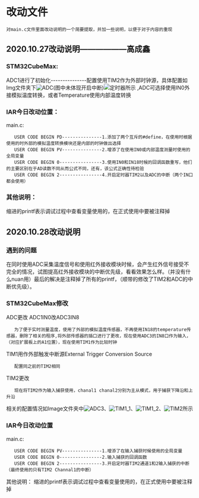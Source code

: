# 改动文件

`对main.c文件里面改动说明的一个简要提取，并加一些说明，以便于对于内容的重现`

## 2020.10.27改动说明——————高成鑫

### STM32CubeMax:

ADC1进行了初始化---------------配置使用TIM2作为外部时钟源，具体配置如Img文件夹下![ADC](../20201027/Img/20201027_023549_ADC1_Temp.png)(图中未体现开启中断)![定时器](2020-Embedded-System-Course-Design/20201027/Img/2020_1027_032224_TIM2.png)所示 ,ADC可选择使用IN0外接模拟温度转换，或者Temperature使用内部温度转换

### IAR今日改动位置：

main.c:

       USER CODE BEGIN PD---------------1.添加了两个互斥的#define，在使用时根据使用的时外部的模拟温度转换模块还是内部的时钟做出选择
       USER CODE BEGIN PV---------------2.增添了在使用IN0或内部温度测量时使用的全局变量
       USER CODE BEGIN 0----------------3.使用IN0和IN18时候的回调函数重写，他们的主要区别在于AD读数不同从而公式不同，还有，该公式正确性待检验
       USER CODE BEGIN 2----------------4.开启定时器TIM2以及ADC的中断（两个IN口都会使用）

### 其他说明：

缩进的printf表示调试过程中查看变量使用的，在正式使用中要被注释掉

## 2020.10.28改动说明

### 遇到的问题

在同时使用ADC采集温度信号和使用红外接收模块时候，会产生红外信号接受不完全的情况，试图提高红外接收模块的中断优先级，看看效果怎么样。（并没有什么nuan用）最后的解决是注释掉了所有的printf，（顺带的修改了TIM2和ADC的中断优先级）。

### STM32CubeMax修改

ADC更改 ADC1IN0改ADC3IN8

       为了便于实时测量温度，使用了外部的模拟温度传感器，不再使用IN18的temperature传感器，删除了相关的程序,将外部传感器的插口进行了更改，现在使用ADC3的IN8口作为输入，（对应扩展板上的A1位置），现在使用TIM1作为比较时钟

TIM1用作外部触发中断源External Trigger Conversion Source

       配置同之前的TIM2相同
       
TIM2更改

       现在将TIM2作为输入捕获使用，chanal1 chanal2分别为主从模式，用于捕获下降沿和上升沿
       
相关的配置情况如Image文件夹中![ADC3](2020-Embedded-System-Course-Design/20201028/Img/20201028_161138_ADC3.png)、![TIM1_1](2020-Embedded-System-Course-Design/20201028/Img/20201028_161349_TIM1_1.png)、![TIM1_2](2020-Embedded-System-Course-Design/20201028/Img/20201028_161445_TIM1_2.png)、![TIM2](2020-Embedded-System-Course-Design/20201028/20201028_161532_TIM2.png)所示

### IAR今日改动位置

main.c:

       USER CODE BEGIN PV---------------1.增添了在输入捕获时候使用的全局变量
       USER CODE BEGIN 0----------------2.输入捕获的回调函数
       USER CODE BEGIN 2----------------3.开启定时器TIM2通道1和2输入捕获的中断（最终使用的只有TIM2 Channal1的中断）
其他说明：
       缩进的printf表示调试过程中查看变量使用的，在正式使用中要被注释掉
